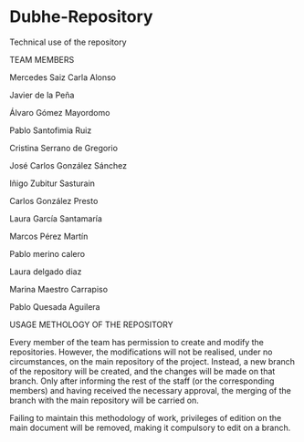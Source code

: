 # Dubhe-Repository
Technical use of the repository



TEAM MEMBERS


Mercedes Saiz                                                                                                                       Carla Alonso

Javier de la Peña

Álvaro Gómez Mayordomo

Pablo Santofimia Ruiz

Cristina Serrano de Gregorio

José Carlos González Sánchez

Iñigo Zubitur Sasturain

Carlos González Presto

Laura García Santamaría

Marcos Pérez Martín

Pablo merino calero

Laura delgado diaz

Marina Maestro Carrapiso

Pablo Quesada Aguilera




USAGE METHOLOGY OF THE REPOSITORY


Every member of the team has permission to create and modify the repositories. However, the modifications will not be realised, under no circumstances, on the main repository of the project. Instead, a new branch of the repository will be created, and the changes will be made on that branch. Only after informing the rest of the staff (or the corresponding members) and having received the necessary approval, the merging of the branch with the main repository will be carried on.

Failing to maintain this methodology of work, privileges of edition on the main document will be removed, making it compulsory to edit on a branch.
